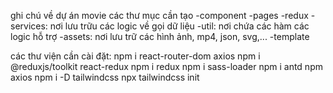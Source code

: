 ghi chú về dự án movie
các thư mục cần tạo
-component
-pages
-redux
-services: nơi lưu trữu các logic về gọi dữ liệu
-util: nơi chứa các hàm các logic hỗ trợ
-assets: nơi lưu trữ các hình ảnh, mp4, json, svg,...
-template

các thư viện cần cài đặt:
npm i react-router-dom axios 
npm i @reduxjs/toolkit react-redux 
npm i redux
npm i sass-loader 
npm i antd
npm axios
npm i -D tailwindcss
npx tailwindcss init
